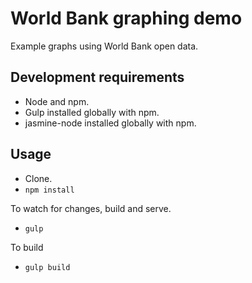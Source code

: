 # World Bank graphing demo

Example graphs using World Bank open data.

## Development requirements
* Node and npm.
* Gulp installed globally with npm.
* jasmine-node installed globally with npm.

## Usage
* Clone.
* `npm install`

To watch for changes, build and serve.
* `gulp`

To build
* `gulp build`
